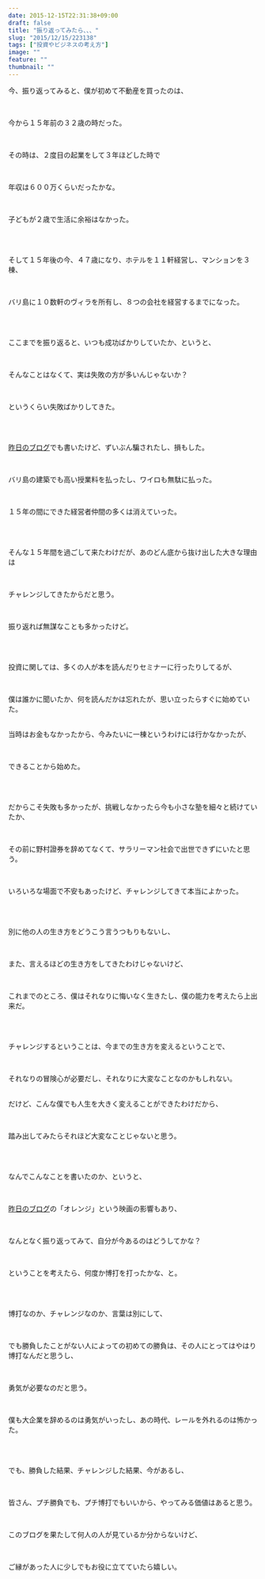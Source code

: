 ```yaml
---
date: 2015-12-15T22:31:38+09:00
draft: false
title: "振り返ってみたら、、、"
slug: "2015/12/15/223138"
tags: ["投資やビジネスの考え方"]
image: ""
feature: ""
thumbnail: ""
---
```

<p>今、振り返ってみると、僕が初めて不動産を買ったのは、</p><br/><p>今から１５年前の３２歳の時だった。</p><br/><p>その時は、２度目の起業をして３年ほどした時で</p><br/><p>年収は６００万くらいだったかな。</p><br/><p>子どもが２歳で生活に余裕はなかった。</p><br/><p><br/>そして１５年後の今、４７歳になり、ホテルを１１軒経営し、マンションを３棟、</p><br/><p>バリ島に１０数軒のヴィラを所有し、８つの会社を経営するまでになった。</p><br/><p><br/>ここまでを振り返ると、いつも成功ばかりしていたか、というと、</p><br/><p>そんなことはなくて、実は失敗の方が多いんじゃないか？</p><br/><p>というくらい失敗ばかりしてきた。</p><br/><p><br/><a href="http://ameblo.jp/baliclub/entry-12106111586.html" target="_blank">昨日のブログ</a>でも書いたけど、ずいぶん騙されたし、損もした。</p><br/><p>バリ島の建築でも高い授業料を払ったし、ワイロも無駄に払った。</p><br/><p>１５年の間にできた経営者仲間の多くは消えていった。</p><br/><p><br/>そんな１５年間を過ごして来たわけだが、あのどん底から抜け出した大きな理由は</p><br/><p>チャレンジしてきたからだと思う。</p><br/><p>振り返れば無謀なことも多かったけど。</p><br/><p><br/>投資に関しては、多くの人が本を読んだりセミナーに行ったりしてるが、</p><br/><p>僕は誰かに聞いたか、何を読んだかは忘れたが、思い立ったらすぐに始めていた。</p><p><br/>当時はお金もなかったから、今みたいに一棟というわけには行かなかったが、</p><br/><p>できることから始めた。</p><br/><p><br/>だからこそ失敗も多かったが、挑戦しなかったら今も小さな塾を細々と続けていたか、</p><br/><p>その前に野村證券を辞めてなくて、サラリーマン社会で出世できずにいたと思う。</p><br/><p>いろいろな場面で不安もあったけど、チャレンジしてきて本当によかった。</p><br/><p><br/>別に他の人の生き方をどうこう言うつもりもないし、</p><br/><p>また、言えるほどの生き方をしてきたわけじゃないけど、</p><br/><p>これまでのところ、僕はそれなりに悔いなく生きたし、僕の能力を考えたら上出来だ。</p><br/><p><br/>チャレンジするということは、今までの生き方を変えるということで、</p><br/><p>それなりの冒険心が必要だし、それなりに大変なことなのかもしれない。</p><p><br/>だけど、こんな僕でも人生を大きく変えることができたわけだから、</p><br/><p>踏み出してみたらそれほど大変なことじゃないと思う。</p><br/><p><br/>なんでこんなことを書いたのか、というと、</p><br/><p><a href="http://ameblo.jp/baliclub/entry-12106111586.html" target="_blank">昨日のブログ</a>の「オレンジ」という映画の影響もあり、</p><br/><p>なんとなく振り返ってみて、自分が今あるのはどうしてかな？</p><br/><p>ということを考えたら、何度か博打を打ったかな、と。</p><br/><p><br/>博打なのか、チャレンジなのか、言葉は別にして、</p><br/><p>でも勝負したことがない人によっての初めての勝負は、その人にとってはやはり博打なんだと思うし、</p><br/><p>勇気が必要なのだと思う。</p><br/><p>僕も大企業を辞めるのは勇気がいったし、あの時代、レールを外れるのは怖かった。</p><br/><p><br/>でも、勝負した結果、チャレンジした結果、今があるし、</p><br/><p>皆さん、プチ勝負でも、プチ博打でもいいから、やってみる価値はあると思う。</p><br/><p>このブログを果たして何人の人が見ているか分からないけど、</p><br/><p>ご縁があった人に少しでもお役に立てていたら嬉しい。</p><br/><p><br/></p>

